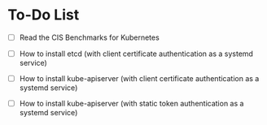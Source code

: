 # To-Do List

- [ ] Read the CIS Benchmarks for Kubernetes
- [ ] How to install etcd (with client certificate authentication as a systemd service)
- [ ] How to install kube-apiserver (with client certificate authentication as a systemd service)
- [ ] How to install kube-apiserver (with static token authentication as a systemd service)
 